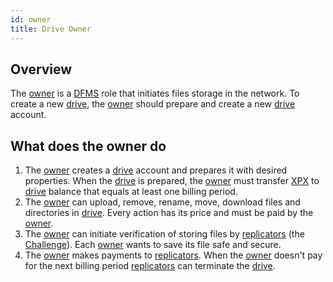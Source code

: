 ```yaml
---
id: owner
title: Drive Owner
---
```


## Overview

The [owner](owner.md) is a [DFMS](../getting_started/what_is.md) role that initiates files storage in the network. To create a new [drive](../built_in_features/drive/overview.md), the [owner](owner.md) should prepare and create a new [drive](../built_in_features/drive/overview.md) account.

## What does the owner do

1. The [owner](owner.md) creates a [drive](../built_in_features/drive/overview.md) account and prepares it with desired properties. When the [drive](../built_in_features/drive/overview.md) is prepared, the [owner](owner.md) must transfer [XPX](../getting_started/economy.md#xpx) to [drive](../built_in_features/drive/overview.md) balance that equals at least one billing period.
2. The [owner](owner.md) can upload, remove, rename, move, download files and directories in [drive](../built_in_features/drive/overview.md). Every action has its price and must be paid by the [owner](owner.md).
3. The [owner](owner.md) can initiate verification of storing files by [replicators](../roles/replicator.md) (the [Challenge](../built_in_features/challenge.md)). Each [owner](owner.md) wants to save its file safe and secure.
4. The [owner](owner.md) makes payments to [replicators](../roles/replicator.md). When the [owner](owner.md) doesn't pay for the next billing period [replicators](../roles/replicator.md) can terminate the [drive](../built_in_features/drive/overview.md).
